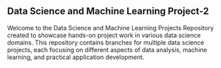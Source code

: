 ## Data Science and Machine Learning Project-2
Welcome to the Data Science and Machine Learning Projects Repository created to showcase hands-on project work in various data science domains. This repository contains branches for multiple data science projects, each focusing on different aspects of data analysis, machine learning, and practical application development.
